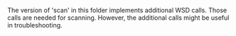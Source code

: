 The version of 'scan' in this folder implements additional WSD calls. Those calls are needed for scanning. However, the additional calls might be useful in troubleshooting.
